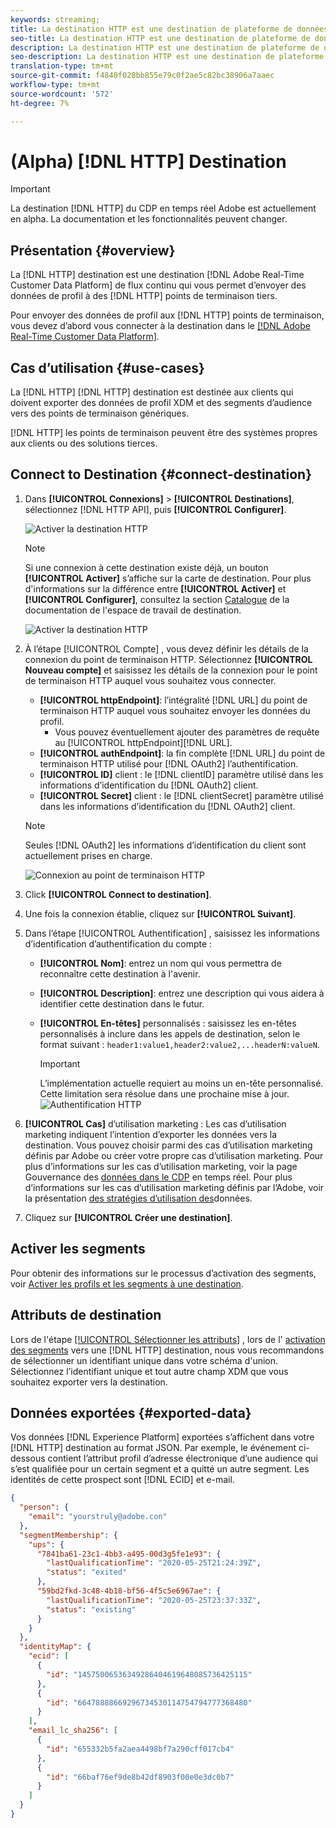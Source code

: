 ```yaml
---
keywords: streaming;
title: La destination HTTP est une destination de plateforme de données client en temps réel Adobe qui vous permet d’envoyer des données de profil à des points de terminaison HTTP tiers.
seo-title: La destination HTTP est une destination de plateforme de données client en temps réel Adobe qui vous permet d’envoyer des données de profil à des points de terminaison HTTP tiers.
description: La destination HTTP est une destination de plateforme de données client en temps réel Adobe qui vous permet d’envoyer des données de profil à des points de terminaison HTTP tiers.
seo-description: La destination HTTP est une destination de plateforme de données client en temps réel Adobe qui vous permet d’envoyer des données de profil à des points de terminaison HTTP tiers.
translation-type: tm+mt
source-git-commit: f4840f028bb855e79c0f2ae5c82bc38906a7aaec
workflow-type: tm+mt
source-wordcount: '572'
ht-degree: 7%

---
```



# (Alpha) [!DNL HTTP] Destination

>[!IMPORTANT]
>
>La destination [!DNL HTTP] du CDP en temps réel Adobe est actuellement en alpha. La documentation et les fonctionnalités peuvent changer.

## Présentation {#overview}

La [!DNL HTTP] destination est une destination [!DNL Adobe Real-Time Customer Data Platform] de flux continu qui vous permet d’envoyer des données de profil à des [!DNL HTTP] points de terminaison tiers.

Pour envoyer des données de profil aux [!DNL HTTP] points de terminaison, vous devez d’abord vous connecter à la destination dans le [[!DNL Adobe Real-Time Customer Data Platform]](#connect-destination).

## Cas d’utilisation {#use-cases}

La [!DNL HTTP] [!DNL HTTP] destination est destinée aux clients qui doivent exporter des données de profil XDM et des segments d’audience vers des points de terminaison génériques.

[!DNL HTTP] les points de terminaison peuvent être des systèmes propres aux clients ou des solutions tierces.

## Connect to Destination {#connect-destination}

1. Dans **[!UICONTROL Connexions]** > **[!UICONTROL Destinations]**, sélectionnez [!DNL HTTP API], puis **[!UICONTROL Configurer]**.

   ![Activer la destination HTTP](assets/activate-http-destination.png)

   >[!NOTE]
   >
   >Si une connexion à cette destination existe déjà, un bouton **[!UICONTROL Activer]** s’affiche sur la carte de destination. Pour plus d&#39;informations sur la différence entre **[!UICONTROL Activer]** et **[!UICONTROL Configurer]**, consultez la section [Catalogue](../destinations/destinations-workspace.md#catalog) de la documentation de l&#39;espace de travail de destination.
   >
   >![Activer la destination HTTP](assets/connect-http-destination.png)

2. À l’étape [!UICONTROL Compte] , vous devez définir les détails de la connexion du point de terminaison HTTP. Sélectionnez **[!UICONTROL Nouveau compte]** et saisissez les détails de la connexion pour le point de terminaison HTTP auquel vous souhaitez vous connecter.
   * **[!UICONTROL httpEndpoint]**: l’intégralité [!DNL URL] du point de terminaison HTTP auquel vous souhaitez envoyer les données du profil.
      * Vous pouvez éventuellement ajouter des paramètres de requête au [!UICONTROL httpEndpoint][!DNL URL].
   * **[!UICONTROL authEndpoint]**: la fin complète [!DNL URL] du point de terminaison HTTP utilisé pour [!DNL OAuth2] l’authentification.
   * **[!UICONTROL ID]** client : le [!DNL clientID] paramètre utilisé dans les informations d’identification du [!DNL OAuth2] client.
   * **[!UICONTROL Secret]** client : le [!DNL clientSecret] paramètre utilisé dans les informations d’identification du [!DNL OAuth2] client.

   >[!NOTE]
   >
   >Seules [!DNL OAuth2] les informations d’identification du client sont actuellement prises en charge.

   ![Connexion au point de terminaison HTTP](assets/connect-http-endpoint.png)
3. Click **[!UICONTROL Connect to destination]**.
4. Une fois la connexion établie, cliquez sur **[!UICONTROL Suivant]**.
5. Dans l’étape [!UICONTROL Authentification] , saisissez les informations d’identification d’authentification du compte :
   * **[!UICONTROL Nom]**: entrez un nom qui vous permettra de reconnaître cette destination à l&#39;avenir.
   * **[!UICONTROL Description]**: entrez une description qui vous aidera à identifier cette destination dans le futur.
   * **[!UICONTROL En-têtes]** personnalisés : saisissez les en-têtes personnalisés à inclure dans les appels de destination, selon le format suivant : `header1:value1,header2:value2,...headerN:valueN`.

      >[!IMPORTANT]
      >
      >L’implémentation actuelle requiert au moins un en-tête personnalisé. Cette limitation sera résolue dans une prochaine mise à jour.
   ![Authentification HTTP](assets/authentication-http-connection.png)

6. **[!UICONTROL Cas]** d’utilisation marketing : Les cas d’utilisation marketing indiquent l’intention d’exporter les données vers la destination. Vous pouvez choisir parmi des cas d’utilisation marketing définis par Adobe ou créer votre propre cas d’utilisation marketing. Pour plus d’informations sur les cas d’utilisation marketing, voir la page Gouvernance des [données dans le CDP](../privacy/data-governance-overview.md#destinations) en temps réel. Pour plus d’informations sur les cas d’utilisation marketing définis par l’Adobe, voir la présentation [des stratégies d’utilisation des](../../data-governance/policies/overview.md#core-actions)données.
7. Cliquez sur **[!UICONTROL Créer une destination]**.

## Activer les segments

Pour obtenir des informations sur le processus d’activation des segments, voir [Activer les profils et les segments à une destination](activate-destinations.md#select-attributes).

## Attributs de destination

Lors de l&#39;étape [[!UICONTROL Sélectionner les attributs]](activate-destinations.md#select-attributes) , lors de l&#39; [activation des segments](activate-destinations.md) vers une [!DNL HTTP] destination, nous vous recommandons de sélectionner un identifiant unique dans votre schéma [](../../profile/home.md#profile-fragments-and-union-schemas)d&#39;union. Sélectionnez l’identifiant unique et tout autre champ XDM que vous souhaitez exporter vers la destination.

## Données exportées {#exported-data}

Vos données [!DNL Experience Platform] exportées s’affichent dans votre [!DNL HTTP] destination au format JSON. Par exemple, le événement ci-dessous contient l’attribut profil d’adresse électronique d’une audience qui s’est qualifiée pour un certain segment et a quitté un autre segment. Les identités de cette prospect sont [!DNL ECID] et e-mail.

```json
{
  "person": {
    "email": "yourstruly@adobe.con"
  },
  "segmentMembership": {
    "ups": {
      "7841ba61-23c1-4bb3-a495-00d3g5fe1e93": {
        "lastQualificationTime": "2020-05-25T21:24:39Z",
        "status": "exited"
      },
      "59bd2fkd-3c48-4b18-bf56-4f5c5e6967ae": {
        "lastQualificationTime": "2020-05-25T23:37:33Z",
        "status": "existing"
      }
    }
  },
  "identityMap": {
    "ecid": [
      {
        "id": "14575006536349286404619648085736425115"
      },
      {
        "id": "66478888669296734530114754794777368480"
      }
    ],
    "email_lc_sha256": [
      {
        "id": "655332b5fa2aea4498bf7a290cff017cb4"
      },
      {
        "id": "66baf76ef9de8b42df8903f00e0e3dc0b7"
      }
    ]
  }
}
```
